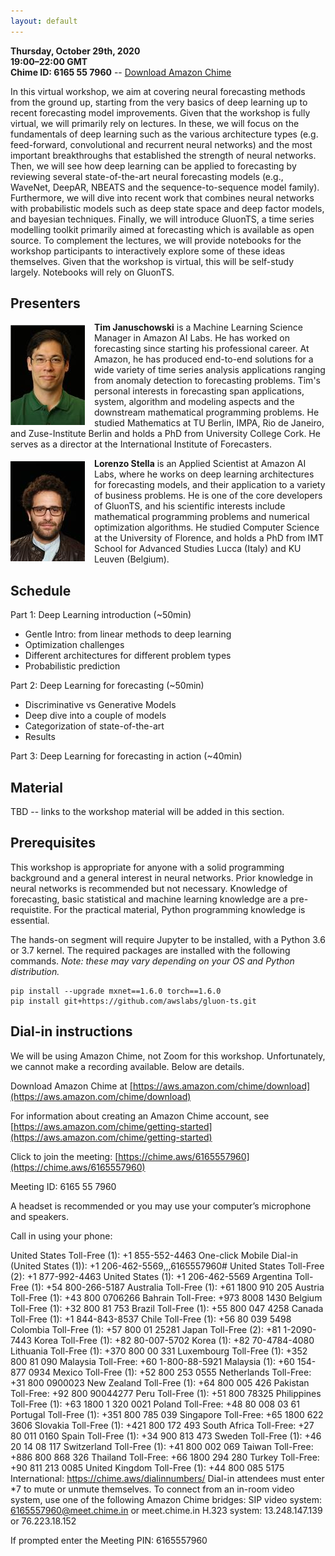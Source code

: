 ```yaml
---
layout: default
---
```


**Thursday, October 29th, 2020** <br>
**19:00–22:00 GMT** <br>
**Chime ID: 6165 55 7960** -- [Download Amazon Chime](https://aws.amazon.com/chime/download)

In this virtual workshop, we aim at covering neural forecasting methods from the ground up, starting from the very basics of deep learning up to recent forecasting model improvements.
Given that the workshop is fully virtual, we will primarily rely on lectures.
In these, we will focus on the fundamentals of deep learning such as the various architecture types (e.g. feed-forward, convolutional and recurrent neural networks) and the most important breakthroughs that established the strength of neural networks.
Then, we will see how deep learning can be applied to forecasting by reviewing several state-of-the-art neural forecasting models (e.g., WaveNet, DeepAR, NBEATS and the sequence-to-sequence model family).
Furthermore, we will dive into recent work that combines neural networks with probabilistic models such as deep state space and deep factor models, and bayesian techniques.
Finally, we will introduce GluonTS, a time series modelling toolkit primarily aimed at forecasting which is available as open source.
To complement the lectures, we will provide notebooks for the workshop participants to interactively explore some of these ideas themselves.
Given that the workshop is virtual, this will be self-study largely.
Notebooks will rely on GluonTS.

## Presenters

<p><img align="left" src="./assets/img/januschowski.jpeg" style="padding-right: 15px; padding-top: 5px;"/>
<b>Tim Januschowski</b> is a Machine Learning Science Manager in Amazon AI Labs. He has worked on forecasting since starting his professional career. At Amazon, he has produced end-to-end solutions for a wide variety of time series analysis applications ranging from anomaly detection to forecasting problems. Tim's personal interests in forecasting span applications, system, algorithm and modeling aspects and the downstream mathematical programming problems. He studied Mathematics at TU Berlin, IMPA, Rio de Janeiro, and Zuse-Institute Berlin and holds a PhD from University College Cork. He serves as a director at the International Institute of Forecasters.
</p>

<p><img align="left" src="./assets/img/stella.jpeg" style="padding-right: 15px; padding-top: 5px;"/>
<b>Lorenzo Stella</b> is an Applied Scientist at Amazon AI Labs, where he works on deep learning architectures for forecasting models, and their application to a variety of business problems. He is one of the core developers of GluonTS, and his scientific interests include mathematical programming problems and numerical optimization algorithms. He studied Computer Science at the University of Florence, and holds a PhD from IMT School for Advanced Studies Lucca (Italy) and KU Leuven (Belgium).
</p>

## Schedule

Part 1: Deep Learning introduction (~50min)
* Gentle Intro: from linear methods to deep learning
* Optimization challenges
* Different architectures for different problem types
* Probabilistic prediction 

Part 2: Deep Learning for forecasting (~50min)
* Discriminative vs Generative Models
* Deep dive into a couple of models
* Categorization of state-of-the-art
* Results

Part 3: Deep Learning for forecasting in action (~40min)

## Material

TBD -- links to the workshop material will be added in this section.

## Prerequisites

This workshop is appropriate for anyone with a solid programming background and a general interest in neural networks. Prior knowledge in neural networks is recommended but not necessary.
Knowledge of forecasting, basic statistical and machine learning knowledge are a pre-requistite.
For the practical material, Python programming knowledge is essential.

The hands-on segment will require Jupyter to be installed, with a Python 3.6 or 3.7 kernel.
The required packages are installed with the following commands. *Note: these may vary depending on your OS and Python distribution.*

```
pip install --upgrade mxnet==1.6.0 torch==1.6.0
pip install git+https://github.com/awslabs/gluon-ts.git
```

## Dial-in instructions 

We will be using Amazon Chime, not Zoom for this workshop. Unfortunately, we cannot make a recording available. Below are details.

Download Amazon Chime at [https://aws.amazon.com/chime/download](https://aws.amazon.com/chime/download)

For information about creating an Amazon Chime account, see [https://aws.amazon.com/chime/getting-started](https://aws.amazon.com/chime/getting-started)

Click to join the meeting: [https://chime.aws/6165557960](https://chime.aws/6165557960)

Meeting ID: 6165 55 7960

A headset is recommended or you may use your computer’s microphone and speakers.

Call in using your phone:

United States Toll-Free (1): +1 855-552-4463
One-click Mobile Dial-in (United States (1)): +1 206-462-5569,,,6165557960#
United States Toll-Free (2): +1 877-992-4463
United States (1): +1 206-462-5569
Argentina Toll-Free (1): +54 800-266-5187
Australia Toll-Free (1): +61 1800 910 205
Austria Toll-Free (1): +43 800 0706266
Bahrain Toll-Free: +973 8008 1430
Belgium Toll-Free (1): +32 800 81 753
Brazil Toll-Free (1): +55 800 047 4258
Canada Toll-Free (1): +1 844-843-8537
Chile Toll-Free (1): +56 80 039 5498
Colombia Toll-Free (1): +57 800 01 25281
Japan Toll-Free (2): +81 1-2090-7443
Korea Toll-Free (1): +82 80-007-5702
Korea (1): +82 70-4784-4080
Lithuania Toll-Free (1): +370 800 00 331
Luxembourg Toll-Free (1): +352 800 81 090
Malaysia Toll-Free: +60 1-800-88-5921
Malaysia (1): +60 154-877 0934
Mexico Toll-Free (1): +52 800 253 0555
Netherlands Toll-Free: +31 800 0900023
New Zealand Toll-Free (1): +64 800 005 426
Pakistan Toll-Free: +92 800 90044277
Peru Toll-Free (1): +51 800 78325
Philippines Toll-Free (1): +63 1800 1 320 0021
Poland Toll-Free: +48 80 008 03 61
Portugal Toll-Free (1): +351 800 785 039
Singapore Toll-Free: +65 1800 622 3606
Slovakia Toll-Free (1): +421 800 172 493
South Africa Toll-Free: +27 80 011 0160
Spain Toll-Free (1): +34 900 813 473
Sweden Toll-Free (1): +46 20 14 08 117
Switzerland Toll-Free (1): +41 800 002 069
Taiwan Toll-Free: +886 800 868 326
Thailand Toll-Free: +66 1800 294 280
Turkey Toll-Free: +90 811 213 0085
United Kingdom Toll-Free (1): +44 800 085 5175
International: https://chime.aws/dialinnumbers/
Dial-in attendees must enter *7 to mute or unmute themselves.
To connect from an in-room video system, use one of the following Amazon Chime bridges:
SIP video system: 6165557960@meet.chime.in or meet.chime.in
H.323 system: 13.248.147.139 or 76.223.18.152

If prompted enter the Meeting PIN: 6165557960
